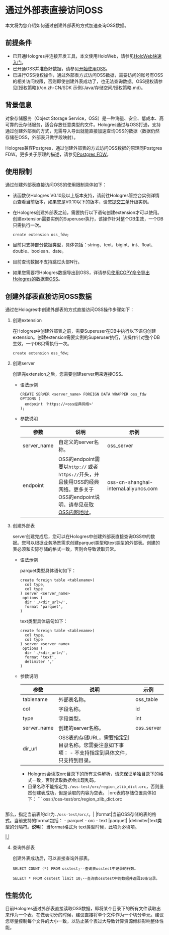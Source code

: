 # 通过外部表直接访问OSS

本文将为您介绍如何通过创建外部表的方式加速查询OSS数据。

## 前提条件

-   已开通Hologres并连接开发工具，本文使用HoloWeb，请参见[HoloWeb快速入门](/cn.zh-CN/快速入门/HoloWeb快速入门.md)。
-   已开通OSS并准备好数据，请参见[开始使用OSS](/cn.zh-CN/快速入门/开始使用OSS.md)。
-   已进行OSS授权操作，通过外部表方式访问OSS数据，需要访问的账号有OSS的相关访问权限，否则即使创建外表成功了，也无法查询数据。OSS授权请参见[授权策略](/cn.zh-CN/SDK 示例/Java/存储空间/授权策略.md)。

## 背景信息

对象存储服务（Object Storage Service，OSS）是一种海量、安全、低成本、高可靠的云存储服务，适合存放任意类型的文件。Hologres通过与OSS打通，支持通过创建外部表的方式，无需导入导出就能直接加速查询OSS的数据（数据仍然存储在OSS，外部表只做字段映射）。

Hologres兼容Postgres，通过创建外部表的方式访问OSS数据的原理同Postgres FDW。更多关于原理的描述，请参见[Postgres FDW](https://www.postgresql.org/docs/11/postgres-fdw.html)。

## 使用限制

通过创建外部表直接访问OSS的使用限制具体如下：

-   该函数仅Hologres V0.10及以上版本支持，请前往Hologres管控台实例详情页查看当前版本，如果您是V0.10以下的版本，请您[提交工单](https://selfservice.console.aliyun.com/ticket/createIndex?spm=5176.2020520129.console-base-top.dwork-order-1.29d546aee0gsiH)升级实例。
-   在Hologres创建外部表之前，需要执行以下语句创建extension才可以使用。创建extension需要实例的Superuser执行，该操作针对整个DB生效，一个DB只需执行一次。

    ```
    create extension oss_fdw;
    ```

-   目前只支持部分数据类型，具体包括：string、text、bigint、int、float、double、boolean、date。
-   目前查询数据不支持跳过头部N行。
-   如果您需要将Hologres数据导出到OSS，详请参见[使用COPY命令导出Hologres的数据至OSS](/cn.zh-CN/数据接入/离线同步/OSS/使用COPY命令导出Hologres的数据至OSS.md)。

## 创建外部表直接访问OSS数据

通过在Hologres中创建外部表的方式直接访问OSS操作步骤如下：

1.  创建extension

    在Hologres中创建外部表之前，需要Superuser在DB中执行以下语句创建extension。创建extension需要实例的Superuser执行，该操作针对整个DB生效，一个DB只需执行一次。

    ```
    create extension oss_fdw;
    ```

2.  创建server

    创建完extension之后，您需要创建server用来连接OSS。

    -   语法示例

        ```
        CREATE SERVER <server_name> FOREIGN DATA WRAPPER oss_fdw 
        OPTIONS (
          endpoint 'https://<oss经典网络>'
        );
        ```

    -   参数说明

        |参数|说明|示例|
        |--|--|--|
        |server\_name|自定义的server名称。|oss\_server|
        |endpoint|OSS的endpoint需要以`http://` 或者`https://`开头，并且使用OSS的经典网络。更多关于OSS的endpoint说明，请参见[获取OSS内网地址](/cn.zh-CN/开发指南/访问域名（Endpoint）/ECS实例通过OSS内网地址访问OSS资源.md)。|oss-cn-shanghai-internal.aliyuncs.com|

3.  创建外部表

    server创建完成后，您可以在Hologres中创建外部表直接查询OSS中的数据。您可以根据业务场景需求创建parquet类型和text类型的外部表。创建的表必须和实际存储的格式一致，否则会导致读取异常。

    -   语法示例

        parquet类型具体语句如下：

        ```
        create foreign table <tablename>(
          col type, 
          col type
        ) server <server_name>
         options (
          dir './<dir_url>/',
          format 'parquet', 
        )
        ```

        text类型具体语句如下：

        ```
        create foreign table <tablename>(
          col type, 
          col type
        ) server <server_name>
         options (
          dir './<dir_url>/',
          format 'text',
          delimiter ','
        )
        ```

    -   参数说明

        |参数|说明|示例|
        |--|--|--|
        |tablename|外部表名称。|oss\_table|
        |col|字段名称。|id|
        |type|字段类型。|int|
        |server\_name|创建的server名称。|oss\_server|
        |dir\_url|OSS表的存储URL，需要指定到目录名称。您需要注意如下事项：        -   不支持指定到具体文件，只支持到目录。
        -   Hologres会读取orc目录下的所有文件解析，请您保证单独目录下的格式一致，否则读取数据会出现乱码。
        -   目录名称不能指定为`./oss-test/orc/region_zlib_dict.orc`，否则虽然创建表成功，但是读取的内容为空表。
|orc表的存储位置具体如下：        ```
oss://oss-test/orc/region_zlib_dict.orc
        ```

那么，指定当前表的dir为`./oss-test/orc/`。|
        |format|当前OSS存储的表的格式。当前支持的format包括：        -   parquet
        -   orc
        -   text
|parquet|
        |delimiter|text类型的分隔符。**说明：** 当format格式为 text类型时候，此项为必填项。

|,|

4.  查询外部表

    创建外表成功后，可以直接查询外部表。

    ```
    SELECT COUNT (*) FROM osstest;--查询表osstest中记录的行数。
    
    SELECT * FROM osstest limit 10;--查询表osstest中的数据并返回10条记录。
    ```


## 性能优化

目前Hologres通过外部表直接读取OSS数据，即将某个目录下的所有文件读取出来作为一个表，在做表切分的时候，建议直接将单个文件作为一个切分单元。建议您尽量控制每个文件的大小一致，以防止某个表过大导致计算资源倾斜影响整体性能。

